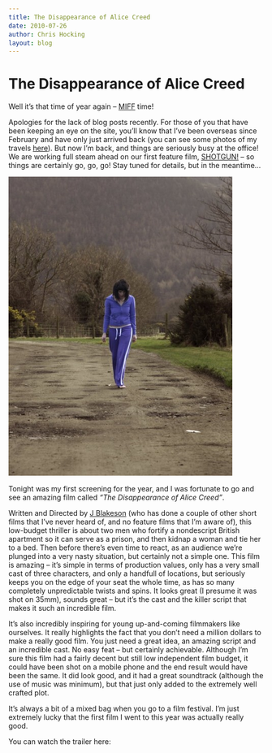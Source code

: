 ```yaml
---
title: The Disappearance of Alice Creed
date: 2010-07-26
author: Chris Hocking
layout: blog
---
```

# The Disappearance of Alice Creed

Well it’s that time of year again – [MIFF](http://www.melbournefilmfestival.com.au/ "Melbourne International Film Festival") time!

Apologies for the lack of blog posts recently. For those of you that have been keeping an eye on the site, you’ll know that I’ve been overseas since February and have only just arrived back (you can see some photos of my travels [here](http://www.melbournetomoshi.com "Melbourne To Moshi")). But now I’m back, and things are seriously busy at the office! We are working full steam ahead on our first feature film, [SHOTGUN!](http://www.shotgunmovie.com "SHOTGUN!") – so things are certainly go, go, go! Stay tuned for details, but in the meantime…

[![The Disappearance of Alice Creed](/static/blog/2010-07-disapperance-441x589.jpg "The Disappearance of Alice Creed")](/static/blog/2010-07-disapperance.jpeg)

Tonight was my first screening for the year, and I was fortunate to go and see an amazing film called *“The Disappearance of Alice Creed”*.

Written and Directed by [J Blakeson](http://www.imdb.com/name/nm2128335/ "J Blakeson") (who has done a couple of other short films that I’ve never heard of, and no feature films that I’m aware of), this low-budget thriller is about two men who fortify a nondescript British apartment so it can serve as a prison, and then kidnap a woman and tie her to a bed. Then before there’s even time to react, as an audience we’re plunged into a very nasty situation, but certainly not a simple one. This film is amazing – it’s simple in terms of production values, only has a very small cast of three characters, and only a handfull of locations, but seriously keeps you on the edge of your seat the whole time, as has so many completely unpredictable twists and spins. It looks great (I presume it was shot on 35mm), sounds great – but it’s the cast and the killer script that makes it such an incredible film.

It’s also incredibly inspiring for young up-and-coming filmmakers like ourselves. It really highlights the fact that you don’t need a million dollars to make a really good film. You just need a great idea, an amazing script and an incredible cast. No easy feat – but certainly achievable. Although I’m sure this film had a fairly decent but still low independent film budget, it could have been shot on a mobile phone and the end result would have been the same. It did look good, and it had a great soundtrack (although the use of music was minimum), but that just only added to the extremely well crafted plot.

It’s always a bit of a mixed bag when you go to a film festival. I’m just extremely lucky that the first film I went to this year was actually really good.

You can watch the trailer here: